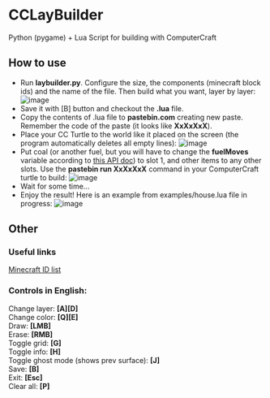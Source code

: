 # CCLayBuilder
Python (pygame) + Lua Script for building with ComputerCraft

## How to use
- Run **laybuilder.py**. Configure the size, the components (minecraft block ids) and the name of the file. Then build what you want, layer by layer:  
 ![image](https://user-images.githubusercontent.com/56085790/179429266-696e398c-fdb7-418c-b00a-5b03757c1d26.png)
- Save it with [B] button and checkout the **.lua** file.
- Copy the contents of .lua file to **pastebin.com** creating new paste. Remember the code of the paste (it looks like **XxXxXxX**).
- Place your CC Turtle to the world like it placed on the screen (the program automatically deletes all empty lines):
 ![image](https://user-images.githubusercontent.com/56085790/179428939-a75838a9-45f2-4fd0-8f8e-b624ae680517.png)
- Put coal (or another fuel, but you will have to change the **fuelMoves** variable according to [this API doc](https://www.computercraft.info/wiki/Turtle.refuel)) to slot 1, and other items to any other slots. Use the **pastebin run XxXxXxX** command in your ComputerCraft turtle to build:
 ![image](https://user-images.githubusercontent.com/56085790/179428638-8fa20a67-8af6-44a9-a5f0-4e9712563b6e.png)
- Wait for some time...
- Enjoy the result! Here is an example from examples/house.lua file in progress:
 ![image](https://user-images.githubusercontent.com/56085790/179429577-a4498236-3275-4481-9e34-5097fd9f34ca.png)


## Other
### Useful links
[Minecraft ID list](https://minecraftitemids.com/)

### Controls in English:  
 Change layer: **[A][D]**  
 Change color: **[Q][E]**  
 Draw: **[LMB]**  
 Erase: **[RMB]**  
 Toggle grid: **[G]**  
 Toggle info: **[H]**  
 Toggle ghost mode (shows prev surface): **[J]**  
 Save: **[B]**  
 Exit: **[Esc]**  
 Clear all: **[P]** 
 
 
